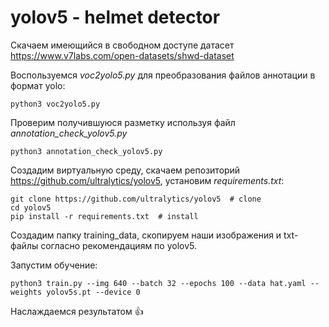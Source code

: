 # yolov5 - helmet detector


Скачаем имеющийся в свободном доступе датасет https://www.v7labs.com/open-datasets/shwd-dataset  
  
Воспользуемся *voc2yolo5.py* для преобразования файлов аннотации в формат yolo:  
```
python3 voc2yolo5.py
```

Проверим получившуюся разметку используя файл *annotation_check_yolov5.py* 
```
python3 annotation_check_yolov5.py
```
Создадим виртуальную среду, скачаем репозиторий https://github.com/ultralytics/yolov5, установим *requirements.txt*:  
```
git clone https://github.com/ultralytics/yolov5  # clone
cd yolov5
pip install -r requirements.txt  # install
```

Создадим папку training_data, скопируем наши изображения и txt-файлы согласно рекомендациям по yolov5.  

Запустим обучение:
```
python3 train.py --img 640 --batch 32 --epochs 100 --data hat.yaml --weights yolov5s.pt --device 0
```
Наслаждаемся результатом :+1:




